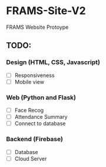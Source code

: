 # FRAMS-Site-V2
FRAMS Website Protoype

## TODO:

### Design (HTML, CSS, Javascript)
- [ ] Responsiveness
- [ ] Mobile view
 
### Web (Python and Flask)
- [ ] Face Recog
- [ ] Attendance Summary
- [ ] Connect to database

### Backend (Firebase)
- [ ] Database
- [ ] Cloud Server
